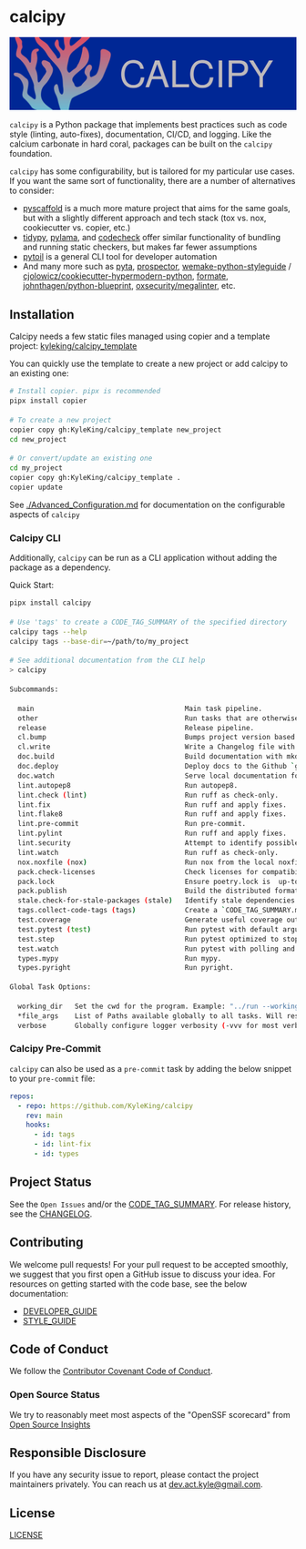 # calcipy

![./calcipy-banner-wide.svg](https://raw.githubusercontent.com/KyleKing/calcipy/main/docs/calcipy-banner-wide.svg)

`calcipy` is a Python package that implements best practices such as code style (linting, auto-fixes), documentation, CI/CD, and logging. Like the calcium carbonate in hard coral, packages can be built on the `calcipy` foundation.

`calcipy` has some configurability, but is tailored for my particular use cases. If you want the same sort of functionality, there are a number of alternatives to consider:

- [pyscaffold](https://github.com/pyscaffold/pyscaffold) is a much more mature project that aims for the same goals, but with a slightly different approach and tech stack (tox vs. nox, cookiecutter vs. copier, etc.)
- [tidypy](https://github.com/jayclassless/tidypy#features), [pylama](https://github.com/klen/pylama), and [codecheck](https://pypi.org/project/codecheck/) offer similar functionality of bundling and running static checkers, but makes far fewer assumptions
- [pytoil](https://github.com/FollowTheProcess/pytoil) is a general CLI tool for developer automation
- And many more such as [pyta](https://github.com/pyta-uoft/pyta), [prospector](https://github.com/PyCQA/prospector), [wemake-python-styleguide](https://github.com/wemake-services/wemake-python-styleguide) / [cjolowicz/cookiecutter-hypermodern-python](https://github.com/cjolowicz/cookiecutter-hypermodern-python), [formate](https://github.com/python-formate/formate), [johnthagen/python-blueprint](https://github.com/johnthagen/python-blueprint), [oxsecurity/megalinter](https://github.com/oxsecurity/megalinter), etc.

## Installation

Calcipy needs a few static files managed using copier and a template project: [kyleking/calcipy_template](https://github.com/KyleKing/calcipy_template/)

You can quickly use the template to create a new project or add calcipy to an existing one:

```sh
# Install copier. pipx is recommended
pipx install copier

# To create a new project
copier copy gh:KyleKing/calcipy_template new_project
cd new_project

# Or convert/update an existing one
cd my_project
copier copy gh:KyleKing/calcipy_template .
copier update
```

See [./Advanced_Configuration.md](./Advanced_Configuration.md) for documentation on the configurable aspects of `calcipy`

### Calcipy CLI

Additionally, `calcipy` can be run as a CLI application without adding the package as a dependency.

Quick Start:

```sh
pipx install calcipy

# Use 'tags' to create a CODE_TAG_SUMMARY of the specified directory
calcipy tags --help
calcipy tags --base-dir=~/path/to/my_project

# See additional documentation from the CLI help
> calcipy

Subcommands:

  main                                     Main task pipeline.
  other                                    Run tasks that are otherwise not exercised in main.
  release                                  Release pipeline.
  cl.bump                                  Bumps project version based on commits & settings in pyproject.toml.
  cl.write                                 Write a Changelog file with the raw Git history.
  doc.build                                Build documentation with mkdocs.
  doc.deploy                               Deploy docs to the Github `gh-pages` branch.
  doc.watch                                Serve local documentation for local editing.
  lint.autopep8                            Run autopep8.
  lint.check (lint)                        Run ruff as check-only.
  lint.fix                                 Run ruff and apply fixes.
  lint.flake8                              Run ruff and apply fixes.
  lint.pre-commit                          Run pre-commit.
  lint.pylint                              Run ruff and apply fixes.
  lint.security                            Attempt to identify possible security vulnerabilities.
  lint.watch                               Run ruff as check-only.
  nox.noxfile (nox)                        Run nox from the local noxfile.
  pack.check-licenses                      Check licenses for compatibility with `licensecheck`.
  pack.lock                                Ensure poetry.lock is  up-to-date.
  pack.publish                             Build the distributed format(s) and publish.
  stale.check-for-stale-packages (stale)   Identify stale dependencies.
  tags.collect-code-tags (tags)            Create a `CODE_TAG_SUMMARY.md` with a table for TODO- and FIXME-style code comments.
  test.coverage                            Generate useful coverage outputs after running pytest.
  test.pytest (test)                       Run pytest with default arguments.
  test.step                                Run pytest optimized to stop on first error.
  test.watch                               Run pytest with polling and optimized to stop on first error.
  types.mypy                               Run mypy.
  types.pyright                            Run pyright.

Global Task Options:

  working_dir   Set the cwd for the program. Example: "../run --working-dir .. lint test"
  *file_args    List of Paths available globally to all tasks. Will resolve paths with working_dir
  verbose       Globally configure logger verbosity (-vvv for most verbose)
```

### Calcipy Pre-Commit

`calcipy` can also be used as a `pre-commit` task by adding the below snippet to your `pre-commit` file:

```yaml
repos:
  - repo: https://github.com/KyleKing/calcipy
    rev: main
    hooks:
      - id: tags
      - id: lint-fix
      - id: types
```

## Project Status

See the `Open Issues` and/or the [CODE_TAG_SUMMARY]. For release history, see the [CHANGELOG].

## Contributing

We welcome pull requests! For your pull request to be accepted smoothly, we suggest that you first open a GitHub issue to discuss your idea. For resources on getting started with the code base, see the below documentation:

- [DEVELOPER_GUIDE]
- [STYLE_GUIDE]

## Code of Conduct

We follow the [Contributor Covenant Code of Conduct][contributor-covenant].

### Open Source Status

We try to reasonably meet most aspects of the "OpenSSF scorecard" from [Open Source Insights](https://deps.dev/pypi/calcipy)

## Responsible Disclosure

If you have any security issue to report, please contact the project maintainers privately. You can reach us at [dev.act.kyle@gmail.com](mailto:dev.act.kyle@gmail.com).

## License

[LICENSE]

[changelog]: ./docs/CHANGELOG.md
[code_tag_summary]: ./docs/CODE_TAG_SUMMARY.md
[contributor-covenant]: https://www.contributor-covenant.org
[developer_guide]: ./docs/DEVELOPER_GUIDE.md
[license]: https://github.com/kyleking/calcipy/LICENSE
[style_guide]: ./docs/STYLE_GUIDE.md
